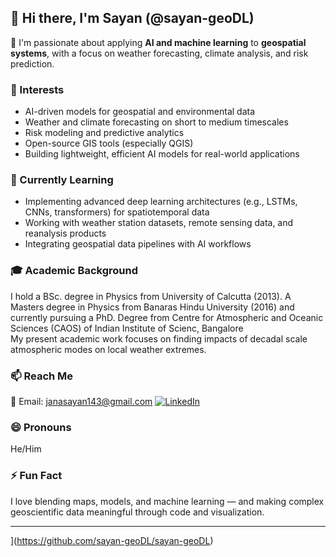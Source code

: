 ## 👋 Hi there, I'm Sayan (@sayan-geoDL)

🎯 I'm passionate about applying **AI and machine learning** to **geospatial systems**, with a focus on weather forecasting, climate analysis, and risk prediction.

### 👀 Interests
- AI-driven models for geospatial and environmental data
- Weather and climate forecasting on short to medium timescales
- Risk modeling and predictive analytics
- Open-source GIS tools (especially QGIS)
- Building lightweight, efficient AI models for real-world applications

### 🌱 Currently Learning
- Implementing advanced deep learning architectures (e.g., LSTMs, CNNs, transformers) for spatiotemporal data
- Working with weather station datasets, remote sensing data, and reanalysis products
- Integrating geospatial data pipelines with AI workflows
### 🎓 Academic Background

I hold a BSc. degree in Physics from University of Calcutta (2013). A Masters degree in Physics from Banaras Hindu University (2016) and currently pursuing a PhD. Degree from Centre for Atmospheric and Oceanic Sciences (CAOS) of Indian Institute of Scienc,
Bangalore  
My present academic work focuses on finding impacts of decadal scale atmospheric modes on local weather extremes.

### 📫 Reach Me
📧 Email: [janasayan143@gmail.com](mailto:janasayan143@gmail.com)
[![LinkedIn](https://img.shields.io/badge/LinkedIn-blue?style=flat&logo=linkedin&logoColor=white)](https://www.linkedin.com/in/sayan-jana/)

### 😄 Pronouns
He/Him

### ⚡ Fun Fact
I love blending maps, models, and machine learning — and making complex geoscientific data meaningful through code and visualization.

---
](https://github.com/sayan-geoDL/sayan-geoDL)
<!---
sayan-geoDL/sayan-geoDL is a ✨ special ✨ repository because its `README.md` (this file) appears on your GitHub profile.
You can click the Preview link to take a look at your changes.
--->
